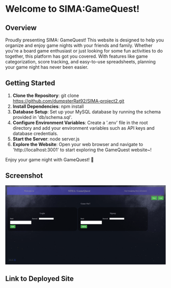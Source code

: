 #  Welcome to SIMA:GameQuest!

## Overview
Proudly presenting SIMA: GameQuest! This website is designed to help you organize and enjoy game nights with your friends and family. Whether you're a board game enthusiast or just looking for some fun activities to do together, this platform has got you covered. With features like game categorization, score tracking, and easy-to-use spreadsheets, planning your game night has never been easier.

## Getting Started
1. **Clone the Repository**: 
git clone https://github.com/dumpsterRat92/SIMA-project2.git
2. **Install Dependencies**:
npm install
3. **Database Setup**: Set up your MySQL database by running the schema provided in 'db/schema.sql'.
4. **Configure Environment Variables**: Create a '.env' file in the root directory and add your environment variables such as API keys and database credentials.
5. **Start the Server**:
node server.js
6. **Explore the Website**: Open your web browser and navigate to 'http://localhost:3001' to start exploring the GameQuest website~!

Enjoy your game night with GameQuest!  🎲

## Screenshot 
![Alt text](public/assets/images/screencapture-localhost-3001-login-2024-04-11-15_46_14.png?raw=true "Screenshot")

## Link to Deployed Site




